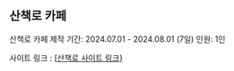 ## 산책로 카페

산책로 카페
제작 기간: 2024.07.01 - 2024.08.01 (7일)
인원: 1인

사이트 링크 : [[산책로 사이트 링크}](http://49.142.157.251:9090/)
